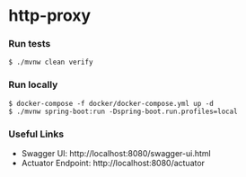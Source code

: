 # http-proxy

### Run tests
`$ ./mvnw clean verify`

### Run locally
```shell
$ docker-compose -f docker/docker-compose.yml up -d
$ ./mvnw spring-boot:run -Dspring-boot.run.profiles=local
```


### Useful Links
* Swagger UI: http://localhost:8080/swagger-ui.html
* Actuator Endpoint: http://localhost:8080/actuator
